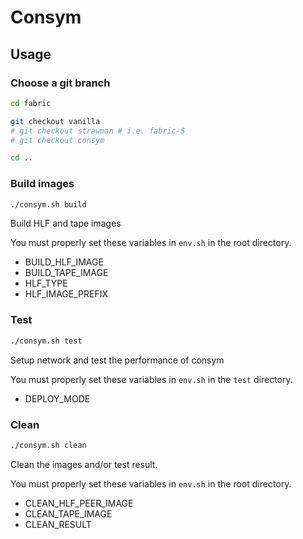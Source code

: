 # Consym



## Usage

### Choose a git branch

```bash
cd fabric

git checkout vanilla
# git checkout strawman # i.e. fabric-S
# git checkout consym

cd ..
```

### Build images

```bash
./consym.sh build
```

Build HLF and tape images

You must properly set these variables in `env.sh` in the root directory.

* BUILD_HLF_IMAGE
* BUILD_TAPE_IMAGE
* HLF_TYPE
* HLF_IMAGE_PREFIX

### Test

```bash
./consym.sh test
```

Setup network and test the performance of consym

You must properly set these variables in `env.sh` in the `test` directory.

* DEPLOY_MODE

### Clean

```bash
./consym.sh clean
```

Clean the images and/or test result.

You must properly set these variables in `env.sh` in the root directory.

* CLEAN_HLF_PEER_IMAGE
* CLEAN_TAPE_IMAGE
* CLEAN_RESULT
